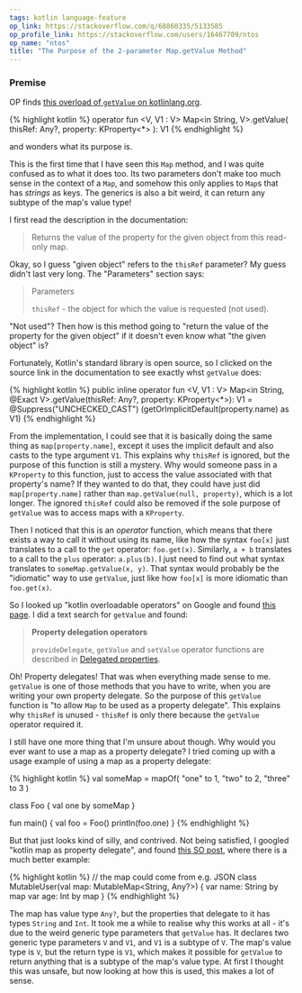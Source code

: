 ```yaml
---
tags: kotlin language-feature
op_link: https://stackoverflow.com/q/68860335/5133585
op_profile_link: https://stackoverflow.com/users/16467709/ntos
op_name: "ntos"
title: "The Purpose of the 2-parameter Map.getValue Method"
---
```


### Premise

OP finds [this overload of `getValue` on kotlinlang.org](https://kotlinlang.org/api>>/latest/jvm/stdlib/kotlin.collections/get-value.html).

{% highlight kotlin %}
operator fun <V, V1 : V> Map<in String, V>.getValue(
    thisRef: Any?,
    property: KProperty<*>
): V1
{% endhighlight %}

and wonders what its purpose is.

This is the first time that I have seen this `Map` method, and I was quite confused as to what it does too. Its two parameters don't make too much sense in the context of a `Map`, and somehow this only applies to `Map`s that has _strings_ as keys. The generics is also a bit weird, it can return any subtype of the map's value type!

I first read the description in the documentation:

> Returns the value of the property for the given object from this read-only map.

Okay, so I guess "given object" refers to the `thisRef` parameter? My guess didn't last very long. The "Parameters" section says:

> Parameters
> 
> `thisRef` - the object for which the value is requested (not used).

"Not used"? Then how is this method going to "return the value of the property for the given object" if it doesn't even know what "the given object" is?

Fortunately, Kotlin's standard library is open source, so I clicked on the source link in the documentation to see exactly whst `getValue` does:

{% highlight kotlin %}
public inline operator fun <V, V1 : V> Map<in String, @Exact V>.getValue(thisRef: Any?, property: KProperty<*>): V1 =
    @Suppress("UNCHECKED_CAST") (getOrImplicitDefault(property.name) as V1)
{% endhighlight %}

From the implementation, I could see that it is basically doing the same thing as `map[property.name]`, except it uses the implicit default and also casts to the type argument `V1`. This explains why `thisRef` is ignored, but the purpose of this function is still a mystery. Why would someone pass in a `KProperty` to this function, just to access the value associated with that property's name? If they wanted to do that, they could have just did `map[property.name]` rather than `map.getValue(null, property)`, which is a lot longer. The ignored `thisRef` could also be removed if the sole purpose of `getValue` was to access maps with a `KProperty`.

Then I noticed that this is an _operator_ function, which means that there exists a way to call it without using its name, like how the syntax `foo[x]` just translates to a call to the `get` operator: `foo.get(x)`. Similarly, `a + b` translates to a call to the `plus` operator: `a.plus(b)`. I just need to find out what syntax translates to `someMap.getValue(x, y)`. That syntax would probably be the "idiomatic" way to use `getValue`, just like how `foo[x]` is more idiomatic than `foo.get(x)`.

So I looked up "kotlin overloadable operators" on Google and found [this page](https://kotlinlang.org/docs/operator-overloading.html). I did a text search for `getValue` and found:

> **Property delegation operators**
>
> `provideDelegate`, `getValue` and `setValue` operator functions are described in [Delegated properties](https://kotlinlang.org/docs/delegated-properties.html).

Oh! Property delegates! That was when everything made sense to me. `getValue` is one of those methods that you have to write, when you are writing your own property delegate. So the purpose of this `getValue` function is "to allow `Map` to be used as a property delegate". This explains why `thisRef` is unused - `thisRef` is only there because the `getValue` operator required it.

I still have one more thing that I'm unsure about though. Why would you ever want to use a map as a property delegate? I tried coming up with a usage example of using a map as a property delegate:

{% highlight kotlin %}
val someMap = mapOf(
    "one" to 1,
    "two" to 2,
    "three" to 3
)

class Foo {
    val one by someMap
}

fun main() {
    val foo = Foo()
    println(foo.one)
}
{% endhighlight %}

But that just looks kind of silly, and contrived. Not being satisfied, I googled "kotlin map as property delegate", and found [this SO post](https://stackoverflow.com/questions/41629688/kotlin-when-to-delegate-by-map), where there is a much better example:

{% highlight kotlin %}
// the map could come from e.g. JSON
class MutableUser(val map: MutableMap<String, Any?>) {
    var name: String by map
    var age: Int     by map
}
{% endhighlight %}

The map has value type `Any?`, but the properties that delegate to it has types `String` and `Int`. It took me a while to realise why this works at all - it's due to the weird generic type parameters that `getValue` has. It declares two generic type parameters `V` and `V1`, and `V1` is a subtype of `V`. The map's value type is `V`, but the return type is `V1`, which makes it possible for `getValue` to return anything that is a subtype of the map's value type. At first I thought this was unsafe, but now looking at how this is used, this makes a lot of sense.